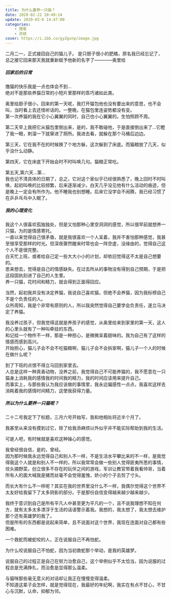 ```yaml
---
title: 为什么要养一只猫？
date: 2020-02-22 10:49:14
update: 2020-03-6 14:47:00
categories:
    - 随笔
    - 总结
cover: https://i.ibb.co/gyZgvnp/image.jpg
---
```


二月二一，正式接回自己的猫儿子。
是只胆子很小的肥橘，原名我已经忘记了，总之接它回来那天我就重新赋予他新的名字了————奥里给   
<!-- more --> 

##### 回家后的日常
撸猫的快乐我是一点也体会不到...     
绝对不是那些养猫日常的小短片里那样的乖巧诸如此类。      


奥里给胆子很小，回来的第一天呢，我打开猫包他也没有要出来的意思，也不会叫，当时看上去还怪听话的。一整晚，在猫包里连姿势都没有变。    
第一次养猫的我在它小心翼翼的同时，自己也小心翼翼的。生怕照顾不周。  

第二天早上我把它从猫包里倒出来，是的，我不敢碰他，于是直接倒出来了...它瞪了我一眼，刺溜一下就窜进了厕所。我进去看，就躲在那个马桶后边边。       

第三天，它在我不在的时候换了个地方躲，这次躲到了床底。而猫粮放了几天，似乎没什么动静。  

第四天，它在床底下开始会时不时叫唤几句。猫粮正常吃。   

第五天,第六天...第...   
我也记不清具体的日期了，总之，它对这个家似乎已经很熟悉了，晚上回时不时叫唤，起初叫唤的比较频繁，后来逐渐减少。白天几乎没见他有什么活动的痕迹，但是晚上一定会有所作为。他不睡我也别想睡。后来它没学会不闹腾，我已经习惯了在乒乒乓乓中入眠了。    


##### 我的心理变化
我这个人很喜欢孤独独处，但是又怕那种心里空洞洞的感觉，所以很早前就想养一只猫，为的是情感寄托。      
一直以来觉得自己很矛盾，就是我很喜欢一个人呆着，我并不害怕那种感觉，我甚至很享受那样的时光。但深夜骤然醒来时常也会一阵空虚，没缘由的，觉得自己这个人不是很完整。    
白天忙上班，或者给自己定一些大大小小的计划，却依旧觉得这不太是自己想要的。      
思来想去，觉得是自己的情感缺失。在过去所从的事物没有得到自己预期，于是把这段固执刻进了自己的人生里。    
养一只猫，花时间和精力，就会得到正面得回应。

当然，起初我并没有决定养猫，我说自己喜欢猫，但绝不会养猫，因为我标榜自己不是个负责任的人。      
众所周知，我是个非常有原则的人，所以我突然觉得自己要学会负责任，遂立马决定了养猫。      

我没养过孩子，但我觉得这就是养孩子的感觉，从奥里给来到家里的第一天，这人的心里头就有了一种叫牵挂的东西。    
和记挂一个物件不一样，那是一种担心，是微微呆着甜味的。我为自己有了这样的情感而感到高兴。    
开始担心，猫儿子会不会不吃猫粮啊，猫儿子会不会拆家啊，猫儿子一个人的时候在做什么呢？    

到了下班的点恨不得立马回到家里去。      
人总是这样一种真香动物，没养之前，我觉得自己不可能养猫的，我不愿意在一只猫身上消耗我的感情我的时间我的精力，我的时间应该用来提升自己。      
而事实上，与那些我认为我应该做的事情里，我永远偏感性一点点，我喜欢这样去消耗着我的感情时间精力，这使我获得力量。    

##### 所以为什么要养一只猫呢？
二十二号我定下了标题，三月六号开始写，我和他相处将近半个月了。      

我甚至从来没有摸到过它，除了给我添麻烦以外似乎并不能实际帮助到我的生活。    

可是人吧，有时候就是喜欢这种操心的感觉。    

我曾经很自信，是的，曾经。  
因为那时候我永远觉得自己和别人不一样，不是生活水平攀比来的不一样，是我觉得我这个人就是和别人不一样的，所以我常常会做一些别人觉得匪夷所思的事情，坟头摘野菜，创立很多不存在的玩伴之间的游戏，军训让教官带着我看帅哥，当着所有人的面大喊我是猪而丝毫不会觉得羞愧，娇小的个子去剪了寸头。      

而长大有什么不一样呢？其实在我的世界里没什么不一样，我偶尔觉得这个世界不太友好给我留下了太多阴影的部分。于是那份自信变得越来越少越来越少。      

我终于意识到自己是所有平凡人中甚至更为平凡的一个，且不说我理想不知在何方，就有太多太多漂浮于生活的话语警示着我。我想的，我太想了，我太想去维护那个还有英雄梦的我了。        
但是所有的东西都是说起来简单，且不说面对这个世界，我现在连面对自己都有些困难。      

一个救蛇而被蛇咬的人，正在说服自己不再怕蛇。      

为什么咬说服自己不怕蛇，因为当初救蛇那个举动，是我的英雄梦。      


说服自己的过程正是自己在努力治愈自己，这个举例似乎不太恰当，因为说服的过程总是充满挣扎，而治愈是显得那么温柔。      

与猫咪那些毫无意义的对话却让我正在慢慢变得温柔。        
不知道这辈子会怎样，就是觉得现在，我最好的年纪啊，我实在有点不甘心，不甘心与沉默，认命，抑郁为邻。

